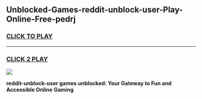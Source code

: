 
## Unblocked-Games-reddit-unblock-user-Play-Online-Free-pedrj
<h3>
<a href="https://premium76.site?title=reddit-unblock-user&ref=26A">CLICK TO PLAY</a></h3>
<hr>

<h3>
<a href="https://premium76.site?title=reddit-unblock-user&ref=26A">CLICK 2 PLAY</a>
  
</h3>

<a href="https://premium76.site?title=reddit-unblock-user&ref=26A"><img src="https://clearcache.store/games.png"></a>


**reddit-unblock-user games unblocked: Your Gateway to Fun and Accessible Online Gaming**
